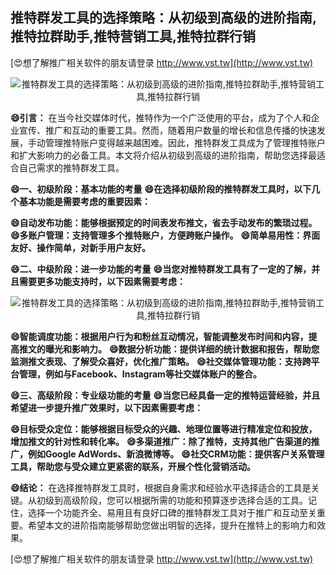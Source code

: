 ## **推特群发工具的选择策略：从初级到高级的进阶指南,推特拉群助手,推特营销工具,推特拉群行销**

[😍想了解推广相关软件的朋友请登录 http://www.vst.tw](http://www.vst.tw)

 <center><img src="https://vst.tw/MP4/tuiguang/png/6.png" alt="推特群发工具的选择策略：从初级到高级的进阶指南,推特拉群助手,推特营销工具,推特拉群行销"></center>

**😄引言：**
在当今社交媒体时代，推特作为一个广泛使用的平台，成为了个人和企业宣传、推广和互动的重要工具。然而，随着用户数量的增长和信息传播的快速发展，手动管理推特账户变得越来越困难。因此，推特群发工具成为了管理推特账户和扩大影响力的必备工具。本文将介绍从初级到高级的进阶指南，帮助您选择最适合自己需求的推特群发工具。

**😄一、初级阶段：基本功能的考量**
**😄在选择初级阶段的推特群发工具时，以下几个基本功能是需要考虑的重要因素：**

**😄自动发布功能：能够根据预定的时间表发布推文，省去手动发布的繁琐过程。**
**😄多账户管理：支持管理多个推特账户，方便跨账户操作。**
**😄简单易用性：界面友好、操作简单，对新手用户友好。**

**😄二、中级阶段：进一步功能的考量**
**😄当您对推特群发工具有了一定的了解，并且需要更多功能支持时，以下因素需要考虑：**

 <center><img src="https://vst.tw/MP4/tuiguang/png/5.png" alt="推特群发工具的选择策略：从初级到高级的进阶指南,推特拉群助手,推特营销工具,推特拉群行销"></center>

**😄智能调度功能：根据用户行为和粉丝互动情况，智能调整发布时间和内容，提高推文的曝光和影响力。**
**😄数据分析功能：提供详细的统计数据和报告，帮助您监测推文表现、了解受众喜好，优化推广策略。**
**😄社交媒体管理功能：支持跨平台管理，例如与Facebook、Instagram等社交媒体账户的整合。**

**😄三、高级阶段：专业级功能的考量**
**😄当您已经具备一定的推特运营经验，并且希望进一步提升推广效果时，以下因素需要考虑：**

**😄目标受众定位：能够根据目标受众的兴趣、地理位置等进行精准定位和投放，增加推文的针对性和转化率。**
**😄多渠道推广：除了推特，支持其他广告渠道的推广，例如Google AdWords、新浪微博等。**
**😄社交CRM功能：提供客户关系管理工具，帮助您与受众建立更紧密的联系，开展个性化营销活动。**

**😄结论：**
在选择推特群发工具时，根据自身需求和经验水平选择适合的工具是关键。从初级到高级阶段，您可以根据所需的功能和预算逐步选择合适的工具。记住，选择一个功能齐全、易用且有良好口碑的推特群发工具对于推广和互动至关重要。希望本文的进阶指南能够帮助您做出明智的选择，提升在推特上的影响力和效果。

[😍想了解推广相关软件的朋友请登录 http://www.vst.tw](http://www.vst.tw)



